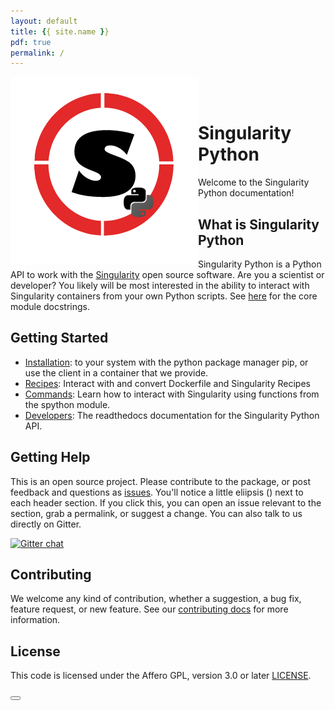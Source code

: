 ```yaml
---
layout: default
title: {{ site.name }}
pdf: true
permalink: /
---
```


<div style="float:right; margin-bottom:50px; color:#666">
</div>

<div>
    <img src="img/logo.png" style="float:left">
</div><br><br>


# Singularity Python
Welcome to the Singularity Python documentation!


## What is Singularity Python
Singularity Python is a Python API to work with the <a href="https://singularityware.github.io" target="_blank">Singularity</a> open source software. Are you a scientist or developer? You likely will be most interested in the ability to interact with Singularity containers from your own Python scripts. See <a href="https://singularityhub.github.io/singularity-cli/api/source/spython.main.html" target="_blank">here</a> for the core module docstrings.


## Getting Started

 - [Installation](/singularity-cli/install): to your system with the python package manager pip, or use the client in a container that we provide.
 - [Recipes](/singularity-cli/recipes): Interact with and convert Dockerfile and Singularity Recipes
 - [Commands](/singularity-cli/commands): Learn how to interact with Singularity using functions from the spython module.
 - [Developers](https://singularityhub.github.io/singularity-cli/api/source/spython.main.html): The readthedocs documentation for the Singularity Python API.


## Getting Help
This is an open source project. Please contribute to the package, or post feedback and questions as <a href="https://github.com/singularityhub/singularity-cli" target="_blank">issues</a>. You'll notice a little eliipsis (<i class="fa fa-ellipsis-h"></i>) next to each header section. If you click this, you can open an issue relevant to the section, grab a permalink, or suggest a change. You can also talk to us directly on Gitter.

[![Gitter chat](https://badges.gitter.im/gitterHQ/gitter.png)](https://gitter.im/singularityhub/lobby)


## Contributing
We welcome any kind of contribution, whether a suggestion, a bug fix, feature request, or new feature. See our  [contributing docs](/singularity-cli/contribute-docs) for more information.

## License
This code is licensed under the Affero GPL, version 3.0 or later [LICENSE](https://github.com/singularityhub/singularity-cli/blob/master/LICENSE).


<div>
    <a href="/singularity-cli/install"><button class="next-button btn btn-primary"><i class="fa fa-chevron-right"></i> </button></a>
</div><br>
